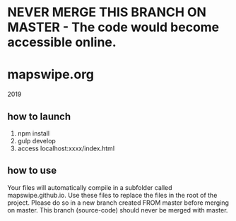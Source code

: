 # NEVER MERGE THIS BRANCH ON MASTER - The code would become accessible online.

# mapswipe.org
2019

## how to launch
1. npm install
2. gulp develop
3. access localhost:xxxx/index.html

## how to use
Your files will automatically compile in a subfolder called mapswipe.github.io. Use these files to replace the files in the root of the project. Please do so in a new branch created FROM master before merging on master. This branch (source-code) should never be merged with master.